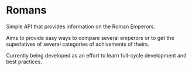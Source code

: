 # Romans
Simple API that provides information on the Roman Emperors.

Aims to provide easy ways to compare several emperors or to get the superlatives of several categories of achivements of theirs.

Currently being developed as an effort to learn full-cycle development and best practices.
